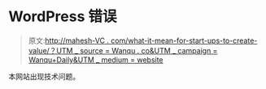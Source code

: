 # WordPress 错误

> 原文:[http://mahesh-VC . com/what-it-mean-for-start-ups-to-create-value/？UTM _ source = Wanqu . co&UTM _ campaign = Wanqu+Daily&UTM _ medium = website](http://mahesh-vc.com/what-does-it-mean-for-start-ups-to-create-value/?utm_source=wanqu.co&utm_campaign=Wanqu+Daily&utm_medium=website)

本网站出现技术问题。